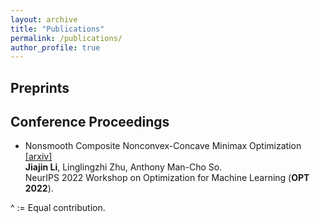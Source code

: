 ```yaml
---
layout: archive
title: "Publications"
permalink: /publications/
author_profile: true
---
```


## Preprints
  
## Conference Proceedings
- Nonsmooth Composite Nonconvex-Concave Minimax Optimization [[arxiv]](https://arxiv.org/abs/2209.10825) <br>
   **Jiajin Li**, Linglingzhi Zhu, Anthony Man-Cho So. <br>
  NeurIPS 2022 Workshop on Optimization for Machine Learning (**OPT 2022**).
  

^ := Equal contribution.

